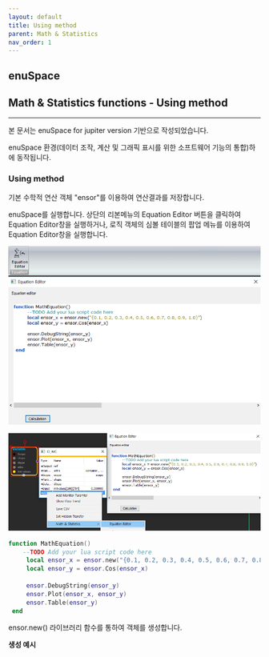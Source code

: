 ```yaml
---
layout: default
title: Using method
parent: Math & Statistics
nav_order: 1
---
```


## enuSpace

## Math & Statistics functions - Using method

---

본 문서는 enuSpace for jupiter version 기반으로 작성되었습니다.

enuSpace 환경\(데이터 조작, 계산 및 그래픽 표시를 위한 소프트웨어 기능의 통합\)하에 동작됩니다.

### Using method

기본 수학적 연산 객체 "ensor"를 이용하여 연산결과를 저장합니다.

enuSpace를 실행합니다. 상단의 리본메뉴의 Equation Editor 버튼을 클릭하여 Equation Editor창을 실행하거나, 로직 객체의 심볼 테이블의 팝업 메뉴를 이용하여 Equation Editor창을 실행합니다.

![](/assets/statistics/equationeditor.png)

![](/assets/statistics/equationeditor1.png)


```lua
function MathEquation()
    --TODO Add your lua script code here
     local ensor_x = ensor.new("{0.1, 0.2, 0.3, 0.4, 0.5, 0.6, 0.7, 0.8, 0.9, 1.0}")
     local ensor_y = ensor.Cos(ensor_x)

     ensor.DebugString(ensor_y)
     ensor.Plot(ensor_x, ensor_y)
     ensor.Table(ensor_y)
 end
```
ensor.new\(\) 라이브러리 함수를 통하여 객체를 생성합니다.

**생성 예시**

